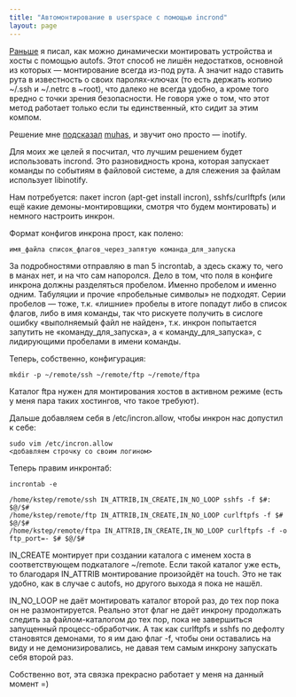 ```yaml
---
title: "Автомонтирование в userspace с помощью incrond"
layout: page 
---
```

[Раньше](/#!/2009/07/10/avtomontirovanie_sshfscurlftpfs_s_pomoschyu_autofs_v_debiane.html) я писал, как можно динамически монтировать устройства и хосты с помощью autofs. Этот способ не лишён недостатков, основной из которых — монтирование всегда из-под рута. А значит надо ставить рута в известность о своих паролях-ключах (то есть держать копию ~/.ssh и ~/.netrc в ~root), что далеко не всегда удобно, а кроме того вредно с точки зрения безопасности. Не говоря уже о том, что этот метод работает только если ты единственный, кто сидит за этим компом.

Решение мне [подсказал](http://welinux.ru/post/1779/#cmnt29144) [muhas](http://muhas.ru/), и звучит оно просто — inotify.

Для моих же целей я посчитал, что лучшим решением будет использовать incrond. Это разновидность крона, которая запускает команды по событиям в файловой системе, а для слежения за файлам использует libinotify.

Нам потребуется: пакет incron (apt-get install incron), sshfs/curlftpfs (или ещё какие демоны-монтировщики, смотря что будем монтировать) и немного настроить инкрон.

Формат конфигов инкрона прост, как полено:
    
    имя_файла список_флагов_через_запятую команда_для_запуска

За подробностями отправляю в man 5 incrontab, а здесь скажу то, чего в манах нет, и на что сам напоролся. Дело в том, что поля в конфиге инкрона должны разделяться пробелом. Именно пробелом и именно одним. Табуляции и прочие «пробельные символы» не подходят. Серии пробелов — тоже, т.к. «лишние» пробелы в итоге попадут либо в список флагов, либо в имя команды, так что рискуете получить в сислоге ошибку «выполняемый файл не найден», т.к. инкрон попытается запутить не «команду_для_запуска», а « команду_для_запуска», с лидирующими пробелами в имени команды.

Теперь, собственно, конфигурация:
    
    mkdir -p ~/remote/ssh ~/remote/ftp ~/remote/ftpa

Каталог ftpa нужен для монтирования хостов в активном режиме (есть у меня пара таких хостингов, что такое требуют).

Дальше добавляем себя в /etc/incron.allow, чтобы инкрон нас допустил к себе:
    
    sudo vim /etc/incron.allow  
    <добавляем строчку со своим логином>

Теперь правим инкронтаб:
    
    incrontab -e
    
    /home/kstep/remote/ssh IN_ATTRIB,IN_CREATE,IN_NO_LOOP sshfs -f $#: $@/$#
    /home/kstep/remote/ftp IN_ATTRIB,IN_CREATE,IN_NO_LOOP curlftpfs -f $# $@/$#
    /home/kstep/remote/ftpa IN_ATTRIB,IN_CREATE,IN_NO_LOOP curlftpfs -f -o ftp_port=- $# $@/$#
    

IN_CREATE монтирует при создании каталога с именем хоста в соответствующем подкаталоге ~/remote. Если такой каталог уже есть, то благодаря IN_ATTRIB монтирование произойдёт на touch. Это не так удобно, как в случае с autofs, но другого выхода я пока не нашёл.

IN_NO_LOOP не даёт монтировать каталог второй раз, до тех пор пока он не размонтируется. Реально этот флаг не даёт инкрону продолжать следить за файлом-каталогом до тех пор, пока не завершиться запущенный процесс-обработчик. А так как curlftpfs и sshfs по дефолту становятся демонами, то я им даю флаг -f, чтобы они оставались на виду и не демонизировались, не давая тем самым инкрону запускать себя второй раз.

Собственно вот, эта связка прекрасно работает у меня на данный момент =)

